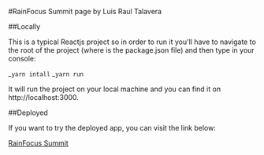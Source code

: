 #RainFocus Summit page by Luis Raul Talavera

##Locally

This is a typical Reactjs project so in order to run it you'll have to navigate to the root of the project (where is the package.json file) and then type in your console:

_`yarn intall`
_`yarn run`

It will run the project on your local machine and you can find it on http://localhost:3000.

##Deployed

If you want to try the deployed app, you can visit the link below:

<a href="https://main--amazing-beijinho-c95788.netlify.app/" target="blank">RainFocus Summit</a>
